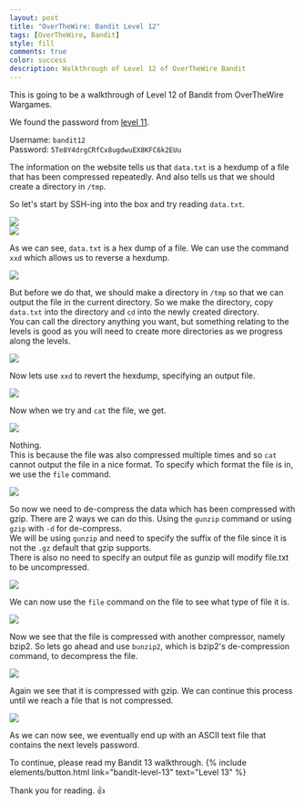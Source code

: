 ```yaml
---
layout: post
title: "OverTheWire: Bandit Level 12"
tags: [OverTheWire, Bandit]
style: fill
comments: true
color: success
description: Walkthrough of Level 12 of OverTheWire Bandit
---
```


This is going to be a walkthrough of Level 12 of Bandit from OverTheWire Wargames.

We found the password from [level 11](bandit-level-11).

Username: `bandit12`  
Password: `5Te8Y4drgCRfCx8ugdwuEX8KFC6k2EUu`

The information on the website tells us that `data.txt` is a hexdump of a file that has been compressed repeatedly. And also tells us that we should create a directory in `/tmp`.

So let's start by SSH-ing into the box and try reading `data.txt`.

![](/assets/posts/OverTheWire/Bandit/Bandit12/picture1.png)  
![](/assets/posts/OverTheWire/Bandit/Bandit12/picture2.png)

As we can see, `data.txt` is a hex dump of a file. We can use the command `xxd` which allows us to reverse a hexdump.

![](/assets/posts/OverTheWire/Bandit/Bandit12/picture3.png)

But before we do that, we should make a directory in `/tmp` so that we can output the file in the current directory. So we make the directory, copy `data.txt` into the directory and `cd` into the newly created directory.  
You can call the directory anything you want, but something relating to the levels is good as you will need to create more directories as we progress along the levels.

![](/assets/posts/OverTheWire/Bandit/Bandit12/picture4.png)

Now lets use `xxd` to revert the hexdump, specifying an output file.

![](/assets/posts/OverTheWire/Bandit/Bandit12/picture5.png)

Now when we try and `cat` the file, we get.

![](/assets/posts/OverTheWire/Bandit/Bandit12/picture6.png)

Nothing.  
This is because the file was also compressed multiple times and so `cat` cannot output the file in a nice format. To specify which format the file is in, we use the `file` command.

![](/assets/posts/OverTheWire/Bandit/Bandit12/picture7.png)

So now we need to de-compress the data which has been compressed with gzip. There are 2 ways we can do this. Using the `gunzip` command or using `gzip` with `-d` for de-compress.  
We will be using `gunzip` and need to specify the suffix of the file since it is not the `.gz` default that gzip supports.  
There is also no need to specify an output file as gunzip will modify file.txt to be uncompressed.

![](/assets/posts/OverTheWire/Bandit/Bandit12/picture8.png)

We can now use the `file` command on the file to see what type of file it is.

![](/assets/posts/OverTheWire/Bandit/Bandit12/picture9.png)

Now we see that the file is compressed with another compressor, namely bzip2. So lets go ahead and use `bunzip2`, which is bzip2's de-compression command, to decompress the file.

![](/assets/posts/OverTheWire/Bandit/Bandit12/picture10.png)

Again we see that it is compressed with gzip. We can continue this process until we reach a file that is not compressed.

![](/assets/posts/OverTheWire/Bandit/Bandit12/picture11.png)

As we can now see, we eventually end up with an ASCII text file that contains the next levels password.

To continue, please read my Bandit 13 walkthrough. {% include elements/button.html link="bandit-level-13" text="Level 13" %}

Thank you for reading. :+1: